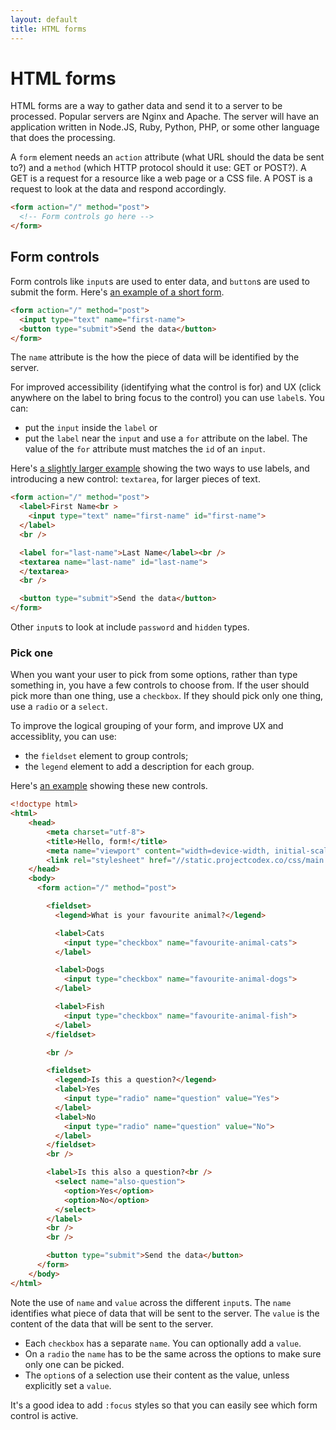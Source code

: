 ```yaml
---
layout: default
title: HTML forms
---
```


# HTML forms

HTML forms are a way to gather data and send it to a server to be processed. Popular servers are Nginx and Apache. The server will have an application written in Node.JS, Ruby, Python, PHP, or some other language that does the processing.

A `form` element needs an `action` attribute (what URL should the data be sent to?) and a `method` (which HTTP protocol should it use: GET or POST?). A GET is a request for a resource like a web page or a CSS file. A POST is a request to look at the data and respond accordingly.

```html
<form action="/" method="post">
  <!-- Form controls go here -->
</form>
```

## Form controls

Form controls like `input`s are used to enter data, and `button`s are used to submit the form. Here's [an example of a short form](form-1.html).

```html
<form action="/" method="post">
  <input type="text" name="first-name">
  <button type="submit">Send the data</button>
</form>
```

The `name` attribute is the how the piece of data will be identified by the server.

For improved accessibility (identifying what the control is for) and UX (click anywhere on the label to bring focus to the control) you can use `label`s. You can:

* put the `input` inside the `label` or
* put the `label` near the `input` and use a `for` attribute on the label. The value of the `for` attribute must matches the `id` of an `input`.

Here's [a slightly larger example](form-2.html) showing the two ways to use labels, and introducing a new control: `textarea`, for larger pieces of text.

```html
<form action="/" method="post">
  <label>First Name<br >
    <input type="text" name="first-name" id="first-name">
  </label>
  <br />

  <label for="last-name">Last Name</label><br />
  <textarea name="last-name" id="last-name">
  </textarea>
  <br />

  <button type="submit">Send the data</button>
</form>
```

Other `input`s to look at include `password` and `hidden` types.

### Pick one

When you want your user to pick from some options, rather than type something in, you have a few controls to choose from. If the user should pick more than one thing, use a `checkbox`. If they should pick only one thing, use a `radio` or a `select`.

To improve the logical grouping of your form, and improve UX and accessiblity, you can use:

* the `fieldset` element to group controls;
* the `legend` element to add a description for each group.

Here's [an example](form-3.html) showing these new controls.

```html
<!doctype html>
<html>
    <head>
        <meta charset="utf-8">
        <title>Hello, form!</title>
        <meta name="viewport" content="width=device-width, initial-scale=1">
        <link rel="stylesheet" href="//static.projectcodex.co/css/main.css">
    </head>
    <body>
      <form action="/" method="post">

        <fieldset>
          <legend>What is your favourite animal?</legend>

          <label>Cats
            <input type="checkbox" name="favourite-animal-cats">
          </label>

          <label>Dogs
            <input type="checkbox" name="favourite-animal-dogs">
          </label>

          <label>Fish
            <input type="checkbox" name="favourite-animal-fish">
          </label>
        </fieldset>

        <br />

        <fieldset>
          <legend>Is this a question?</legend>
          <label>Yes
            <input type="radio" name="question" value="Yes">
          </label>
          <label>No
            <input type="radio" name="question" value="No">
          </label>
        </fieldset>
        <br />

        <label>Is this also a question?<br />
          <select name="also-question">
            <option>Yes</option>
            <option>No</option>
          </select>
        </label>
        <br />
        <br />

        <button type="submit">Send the data</button>
      </form>
    </body>
</html>
```

Note the use of `name` and `value` across the different `input`s. The `name` identifies what piece of data that will be sent to the server. The `value` is the content of the data that will be sent to the server.

* Each `checkbox` has a separate `name`. You can optionally add a `value`.
* On a `radio` the `name` has to be the same across the options to make sure only one can be picked.
* The `option`s of a selection use their content as the value, unless explicitly set a `value`.

It's a good idea to add `:focus` styles so that you can easily see which form control is active.
